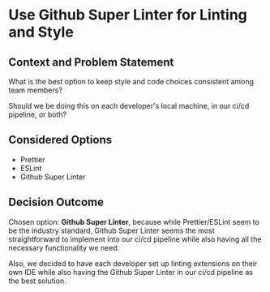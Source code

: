 # Use Github Super Linter for Linting and Style

## Context and Problem Statement

What is the best option to keep style and code choices consistent among team members?

Should we be doing this on each developer's local machine, in our ci/cd pipeline, or both?

## Considered Options

* Prettier
* ESLint
* Github Super Linter

## Decision Outcome

Chosen option: **Github Super Linter**, because while Prettier/ESLint seem to be the industry standard, Github Super Linter seems the most straightforward to implement into our ci/cd pipeline while also having all the necessary functionality we need. 

Also, we decided to have each developer set up linting extensions on their own IDE while also having the Github Super Linter in our ci/cd pipeline as the best solution.